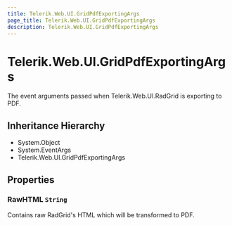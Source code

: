```yaml
---
title: Telerik.Web.UI.GridPdfExportingArgs
page_title: Telerik.Web.UI.GridPdfExportingArgs
description: Telerik.Web.UI.GridPdfExportingArgs
---
```


# Telerik.Web.UI.GridPdfExportingArgs

The event arguments passed when Telerik.Web.UI.RadGrid is exporting to PDF.

## Inheritance Hierarchy

* System.Object
* System.EventArgs
* Telerik.Web.UI.GridPdfExportingArgs

## Properties

###  RawHTML `String`

Contains raw RadGrid's HTML which will be transformed to PDF.

